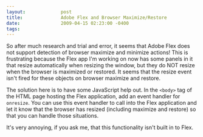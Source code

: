 ```yaml
---
layout:             post
title:              Adobe Flex and Browser Maximize/Restore
date:               2009-04-15 02:23:00 -0400
tags:               
---
```


So after much research and trial and error, it seems that Adobe Flex does not support detection of browser maximize and minimize actions! This is frustrating because the Flex app I'm working on now has some panels in it that resize automatically when resizing the window, but they do NOT resize when the browser is maximized or restored. It seems that the resize event isn't fired for these objects on browser maximize and restore.

The solution here is to have some JavaScript help out. In the `<body>` tag of the HTML page hosting the Flex application, add an event handler for `onresize`. You can use this event handler to call into the Flex application and let it know that the browser has resized (including maximize and restore) so that you can handle those situations.

It's very annoying, if you ask me, that this functionality isn't built in to Flex.
